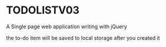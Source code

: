 # TODOLISTV03
A Single page web application writing with jQuery

the to-do item will be saved to local storage after you created it
